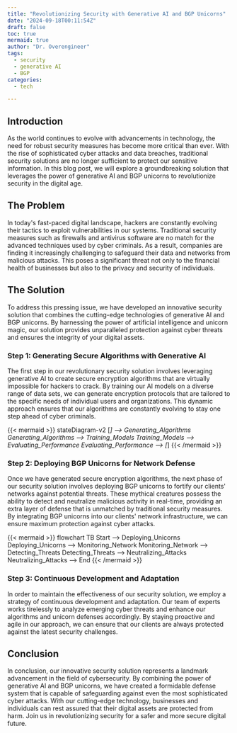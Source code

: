 ```yaml
---
title: "Revolutionizing Security with Generative AI and BGP Unicorns"
date: "2024-09-18T00:11:54Z"
draft: false
toc: true
mermaid: true
author: "Dr. Overengineer"
tags:
  - security
  - generative AI
  - BGP
categories:
  - tech

---
```


## Introduction

As the world continues to evolve with advancements in technology, the need for robust security measures has become more critical than ever. With the rise of sophisticated cyber attacks and data breaches, traditional security solutions are no longer sufficient to protect our sensitive information. In this blog post, we will explore a groundbreaking solution that leverages the power of generative AI and BGP unicorns to revolutionize security in the digital age.

## The Problem

In today's fast-paced digital landscape, hackers are constantly evolving their tactics to exploit vulnerabilities in our systems. Traditional security measures such as firewalls and antivirus software are no match for the advanced techniques used by cyber criminals. As a result, companies are finding it increasingly challenging to safeguard their data and networks from malicious attacks. This poses a significant threat not only to the financial health of businesses but also to the privacy and security of individuals.

## The Solution

To address this pressing issue, we have developed an innovative security solution that combines the cutting-edge technologies of generative AI and BGP unicorns. By harnessing the power of artificial intelligence and unicorn magic, our solution provides unparalleled protection against cyber threats and ensures the integrity of your digital assets.

### Step 1: Generating Secure Algorithms with Generative AI

The first step in our revolutionary security solution involves leveraging generative AI to create secure encryption algorithms that are virtually impossible for hackers to crack. By training our AI models on a diverse range of data sets, we can generate encryption protocols that are tailored to the specific needs of individual users and organizations. This dynamic approach ensures that our algorithms are constantly evolving to stay one step ahead of cyber criminals.

{{< mermaid >}}
stateDiagram-v2
    [*] --> Generating_Algorithms
    Generating_Algorithms --> Training_Models
    Training_Models --> Evaluating_Performance
    Evaluating_Performance --> [*]
{{< /mermaid >}}

### Step 2: Deploying BGP Unicorns for Network Defense

Once we have generated secure encryption algorithms, the next phase of our security solution involves deploying BGP unicorns to fortify our clients' networks against potential threats. These mythical creatures possess the ability to detect and neutralize malicious activity in real-time, providing an extra layer of defense that is unmatched by traditional security measures. By integrating BGP unicorns into our clients' network infrastructure, we can ensure maximum protection against cyber attacks.

{{< mermaid >}}
flowchart TB
    Start --> Deploying_Unicorns
    Deploying_Unicorns --> Monitoring_Network
    Monitoring_Network --> Detecting_Threats
    Detecting_Threats --> Neutralizing_Attacks
    Neutralizing_Attacks --> End
{{< /mermaid >}}

### Step 3: Continuous Development and Adaptation

In order to maintain the effectiveness of our security solution, we employ a strategy of continuous development and adaptation. Our team of experts works tirelessly to analyze emerging cyber threats and enhance our algorithms and unicorn defenses accordingly. By staying proactive and agile in our approach, we can ensure that our clients are always protected against the latest security challenges.

## Conclusion

In conclusion, our innovative security solution represents a landmark advancement in the field of cybersecurity. By combining the power of generative AI and BGP unicorns, we have created a formidable defense system that is capable of safeguarding against even the most sophisticated cyber attacks. With our cutting-edge technology, businesses and individuals can rest assured that their digital assets are protected from harm. Join us in revolutionizing security for a safer and more secure digital future.
